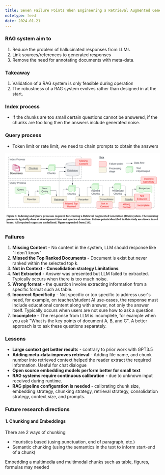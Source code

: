 ```yaml
---
title: Seven Failure Points When Engineering a Retrieval Augmented Generation System
notetype: feed
date: 2024-01-21
---
```


### RAG system aim to
1) Reduce the problem of hallucinated responses from LLMs
2) Link sources/references to generated responses
3) Remove the need for annotating documents with meta-data.

### Takeaway
1) Validation of a RAG system is only feasible during operation
2) The robustness of a RAG system evolves rather than designed in at the start.


###  Index process
- If the chunks are too small certain questions cannot be answered, if the chunks are too long then the answers include generated noise.


### Query process
- Token limit or rate limit, we need to chain prompts to obtain the answers

![seven-failure-rag](/assets/img/seven-failure-rag.png)

### Failures
1. **Missing Content** - No content in the system, LLM should response like "I don't know"
2. **Missed the Top Ranked Documents** - Document is exist but never ranked within the selected top k.
3. **Not in Context - Consolidation strategy Limitations**
4. **Not Extracted** - Answer was presented but LLM failed to extracted. Typically occurs when there is too much noise.
5. **Wrong format** - the question involve extracting information from a specific format such as table.
6. **Incorrect Specificity** - Not specific or too specific to address user's need, for example, on teacher/student AI use-cases, the response must include educational content along with answer, not only the answer itself. Typically occurs when users are not sure how to ask a question.
7. **Incomplete** - The response from LLM is incomplete, for example when you ask "What is the key points of document A, B, and C". A better approach is to ask these questions separately.


### Lessons
- **Large context get better result**s - contrary to prior work with GPT3.5
- **Adding meta-data improves retrieval** - Adding file name, and chunk number into retrieved context helped the reader extract the required information. Useful for chat dialogue
- **Open source embedding models perform better for small text**
- **RAG systems require continuous calibration** - due to unknown input received during runtime.
- **RAG pipeline configuration is needed** - calibrating chunk size, embedding strategy, chunking strategy, retrieval strategy, consolidation strategy, context size, and prompts.


### Future research directions

#### 1. Chunking and Embeddings
There are 2 ways of chunking
- Heuristics based (using punctuation, end of paragraph, etc.)
- Semantic chunking (using the semantics in the text to inform start-end of a chunk)

Embedding a multimedia and multimodal chunks such as table, figures, formulas may needed
